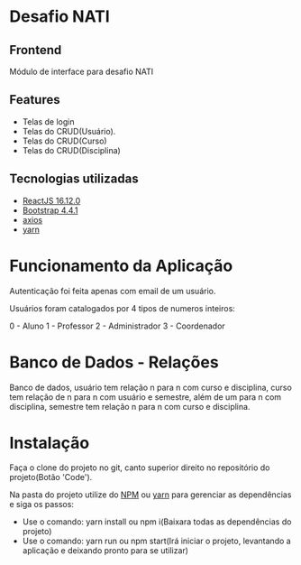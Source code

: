 # Desafio NATI
## Frontend
Módulo de interface para desafio NATI

## Features
- Telas de login
- Telas do CRUD(Usuário).
- Telas do CRUD(Curso)
- Telas do CRUD(Disciplina)


## Tecnologias utilizadas
- [ReactJS 16.12.0](https://pt-br.reactjs.org/)
- [Bootstrap 4.4.1](https://getbootstrap.com/docs/4.4/getting-started/introduction/)
- [axios](https://github.com/axios/axios)
- [yarn](https://yarnpkg.com/)

# Funcionamento da Aplicação
Autenticação foi feita apenas com email de um usuário.

Usuários foram catalogados por 4 tipos de numeros inteiros: 

0 - Aluno
1 - Professor
2 - Administrador
3 - Coordenador

# Banco de Dados - Relações
Banco de dados, usuário tem relação n para n com curso e disciplina, curso tem relação de n para n com usuário e semestre, além de um para n com disciplina, semestre tem relação n para n com curso e disciplina.

# Instalação
Faça o clone do projeto no git, canto superior direito no repositório do projeto(Botão 'Code').

Na pasta do projeto utilize do [NPM](https://www.npmjs.com/) ou [yarn](https://yarnpkg.com/) para gerenciar as dependências e siga os passos:
- Use o comando: yarn install ou npm i(Baixara todas as dependências do projeto)
- Use o comando: yarn run ou npm start(Irá iniciar o projeto, levantando a aplicação e deixando pronto para se utilizar)


